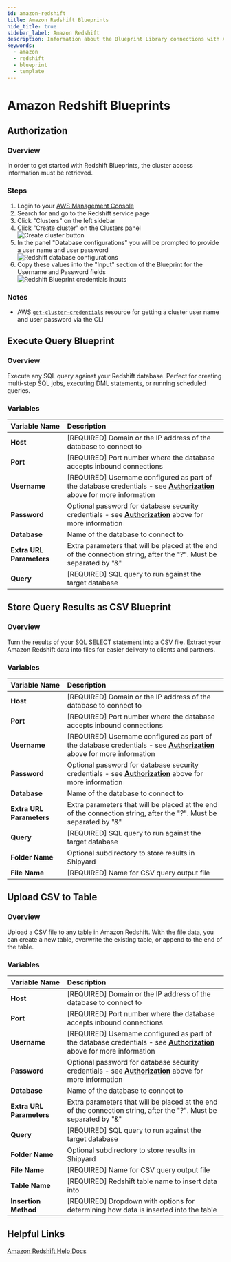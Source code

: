 ```yaml
---
id: amazon-redshift
title: Amazon Redshift Blueprints
hide_title: true
sidebar_label: Amazon Redshift
description: Information about the Blueprint Library connections with Amazon Redshift.
keywords:
  - amazon
  - redshift
  - blueprint
  - template
---
```


# Amazon Redshift Blueprints

## Authorization

### Overview

In order to get started with Redshift Blueprints, the cluster access information must be retrieved.

### Steps

1. Login to your [AWS Management Console](https://aws.amazon.com/console/)  
2. Search for and go to the Redshift service page  
3. Click "Clusters" on the left sidebar  
4. Click "Create cluster" on the Clusters panel  
	![Create cluster button](../.gitbook/assets/create-cluster-button.png)   
5. In the panel "Database configurations" you will be prompted to provide a user name and user password  
	![Redshift database configurations](../.gitbook/assets/redshift-database-configurations.png)  
6. Copy these values into the "Input" section of the Blueprint for the Username and Password fields  
	![Redshift Blueprint credentials inputs](../.gitbook/assets/redshift-blueprint-username-password-input.png)  

### Notes

- AWS [`get-cluster-credentials`](https://docs.aws.amazon.com/cli/latest/reference/redshift/get-cluster-credentials.html) resource for getting a cluster user name and user password via the CLI

## Execute Query Blueprint

### Overview

Execute any SQL query against your Redshift database. Perfect for creating multi-step SQL jobs, executing DML statements, or running scheduled queries.

### Variables

| Variable Name | Description |
|:---|:---|
| **Host** | [REQUIRED] Domain or the IP address of the database to connect to |
| **Port** | [REQUIRED] Port number where the database accepts inbound connections |
| **Username** | [REQUIRED] Username configured as part of the database credentials - see [**Authorization**](#authorization) above for more information |
| **Password** | Optional password for database security credentials - see [**Authorization**](#authorization) above for more information |
| **Database** | Name of the database to connect to |
| **Extra URL Parameters** | Extra parameters that will be placed at the end of the connection string, after the "?". Must be separated by "&" |
| **Query** | [REQUIRED] SQL query to run against the target database |

## Store Query Results as CSV Blueprint

### Overview

Turn the results of your SQL SELECT statement into a CSV file. Extract your Amazon Redshift data into files for easier delivery to clients and partners.

### Variables

| Variable Name | Description |
|:---|:---|
| **Host** | [REQUIRED] Domain or the IP address of the database to connect to |
| **Port** | [REQUIRED] Port number where the database accepts inbound connections |
| **Username** | [REQUIRED] Username configured as part of the database credentials - see [**Authorization**](#authorization) above for more information |
| **Password** | Optional password for database security credentials - see [**Authorization**](#authorization) above for more information |
| **Database** | Name of the database to connect to |
| **Extra URL Parameters** | Extra parameters that will be placed at the end of the connection string, after the "?". Must be separated by "&" |
| **Query** | [REQUIRED] SQL query to run against the target database |
| **Folder Name** | Optional subdirectory to store results in Shipyard |
| **File Name** | [REQUIRED] Name for CSV query output file |

## Upload CSV to Table

### Overview

Upload a CSV file to any table in Amazon Redshift. With the file data, you can create a new table, overwrite the existing table, or append to the end of the table.

### Variables

| Variable Name | Description |
|:---|:---|
| **Host** | [REQUIRED] Domain or the IP address of the database to connect to |
| **Port** | [REQUIRED] Port number where the database accepts inbound connections |
| **Username** | [REQUIRED] Username configured as part of the database credentials - see [**Authorization**](#authorization) above for more information |
| **Password** | Optional password for database security credentials - see [**Authorization**](#authorization) above for more information |
| **Database** | Name of the database to connect to |
| **Extra URL Parameters** | Extra parameters that will be placed at the end of the connection string, after the "?". Must be separated by "&" |
| **Query** | [REQUIRED] SQL query to run against the target database |
| **Folder Name** | Optional subdirectory to store results in Shipyard |
| **File Name** | [REQUIRED] Name for CSV query output file |
| **Table Name** | [REQUIRED] Redshift table name to insert data into |
| **Insertion Method** | [REQUIRED] Dropdown with options for determining how data is inserted into the table |

## Helpful Links

[Amazon Redshift Help Docs](https://docs.aws.amazon.com/redshift/)
